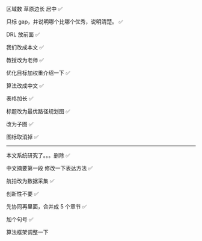 区域数 草原边长 居中 ✅

只标 gap，并说明哪个比哪个优秀，说明清楚。 ✅

DRL 放前面 ✅

我们改成本文 ✅

教授改为老师 ✅

优化目标加权重介绍一下 ✅

算法改成中文 ✅

表格加长 ✅

标题改为最优路径规划图 ✅

改为子图 ✅

图标取消掉 ✅

---



本文系统研究了。。。删除 ✅

中文摘要第一段 修改一下表达方法 ✅

航拍改为数据采集 ✅

创新性不要 ✅

先协同再里面，合并成 5 个章节 ✅

加个句号 ✅

算法框架调整一下 

